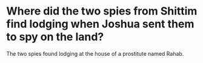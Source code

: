 # Where did the two spies from Shittim find lodging when Joshua sent them to spy on the land?

The two spies found lodging at the house of a prostitute named Rahab.
